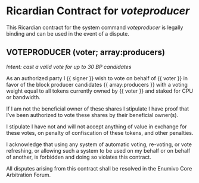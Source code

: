 # Ricardian Contract for *voteproducer*

This Ricardian contract for the system command *voteproducer* is legally binding and can be used in the event of a dispute.


## VOTEPRODUCER (voter; array:producers)

_Intent: cast a valid vote for up to 30 BP candidates_

As an authorized party I {{ signer }} wish to vote on behalf of {{ voter }} in favor of the block producer candidates {{ array:producers }} with a voting weight equal to all tokens currently owned by {{ voter }} and staked for CPU or bandwidth. 

If I am not the beneficial owner of these shares I stipulate I have proof that I’ve been authorized to vote these shares by their beneficial owner(s). 

I stipulate I have not and will not accept anything of value in exchange for these votes, on penalty of confiscation of these tokens, and other penalties. 

I acknowledge that using any system of automatic voting, re-voting, or vote refreshing, or allowing such a system to be used on my behalf or on behalf of another, is forbidden and doing so violates this contract.

All disputes arising from this contract shall be resolved in the Enumivo Core Arbitration Forum. 
